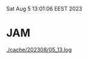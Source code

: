 Sat Aug  5 13:01:06 EEST 2023
# JAM
<a href='./cache/202308/05_13.log'>./cache/202308/05_13.log</a>
